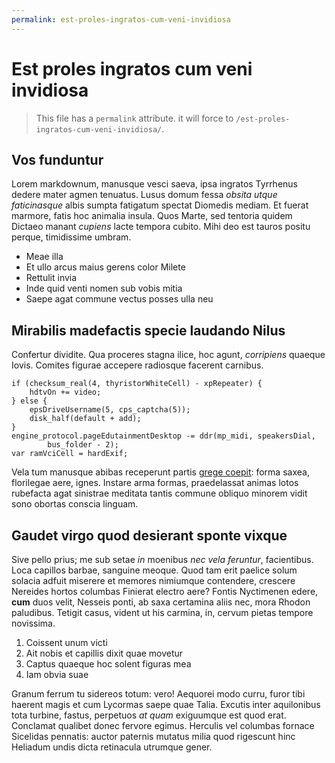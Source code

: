 ```yaml
---
permalink: est-proles-ingratos-cum-veni-invidiosa
---
```


# Est proles ingratos cum veni invidiosa

> This file has a `permalink` attribute. it will force to `/est-proles-ingratos-cum-veni-invidiosa/`.

## Vos funduntur

Lorem markdownum, manusque vesci saeva, ipsa ingratos Tyrrhenus dedere mater
agmen tenuatus. Lusus domum fessa *obsita utque faticinasque* albis sumpta
fatigatum spectat Diomedis mediam. Et fuerat marmore, fatis hoc animalia insula.
Quos Marte, sed tentoria quidem Dictaeo manant *cupiens* lacte tempora cubito.
Mihi deo est tauros positu perque, timidissime umbram.

- Meae illa
- Et ullo arcus maius gerens color Milete
- Rettulit invia
- Inde quid venti nomen sub vobis mitia
- Saepe agat commune vectus posses ulla neu

## Mirabilis madefactis specie laudando Nilus

Confertur dividite. Qua proceres stagna ilice, hoc agunt, *corripiens* quaeque
Iovis. Comites figurae accepere radiosque facerent carnibus.

    if (checksum_real(4, thyristorWhiteCell) - xpRepeater) {
        hdtvOn += video;
    } else {
        epsDriveUsername(5, cps_captcha(5));
        disk_half(default + add);
    }
    engine_protocol.pageEdutainmentDesktop -= ddr(mp_midi, speakersDial,
            bus_folder - 2);
    var ramVciCell = hardExif;

Vela tum manusque abibas receperunt partis [grege
coepit](http://eadem.net/miratur.html): forma saxea, florilegae aere, ignes.
Instare arma formas, praedelassat animas lotos rubefacta agat sinistrae meditata
tantis commune obliquo minorem vidit sono obortas conscia linguam.

## Gaudet virgo quod desierant sponte vixque

Sive pello prius; me sub setae *in* moenibus *nec vela feruntur*, facientibus.
Loca capillos barbae, sanguine meoque. Quod tam erit paelice solum solacia
adfuit miserere et memores nimiumque contendere, crescere Nereides hortos
columbas Finierat electro aere? Fontis Nyctimenen edere, **cum** duos velit,
Nesseis ponti, ab saxa certamina aliis nec, mora Rhodon paludibus. Tetigit
casus, vident ut his carmina, in, cervum pietas tempore novissima.

1. Coissent unum victi
2. Ait nobis et capillis dixit quae movetur
3. Captus quaeque hoc solent figuras mea
4. Iam obvia suae

Granum ferrum tu sidereos totum: vero! Aequorei modo curru, furor tibi haerent
magis et cum Lycormas saepe quae Talia. Excutis inter aquilonibus tota turbine,
fastus, perpetuos *at quam* exiguumque est quod erat. Conclamat qualibet donec
fervore egimus. Herculis vel columbas fornace Sicelidas pennatis: auctor
paternis mutatus milia quod rigescunt hinc Heliadum undis dicta retinacula
utrumque gener.
